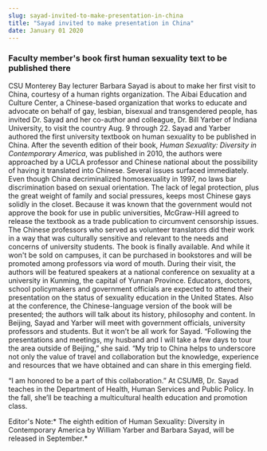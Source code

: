 ```yaml
---
slug: sayad-invited-to-make-presentation-in-china
title: "Sayad invited to make presentation in China"
date: January 01 2020
---
```


<h3>Faculty member's book first human sexuality text to be published there</h3><p>CSU Monterey Bay lecturer Barbara Sayad is about to make her first visit to China, courtesy of a human rights organization. The Aibai Education and Culture Center, a Chinese-based organization that works to educate and advocate on behalf of gay, lesbian, bisexual and transgendered people, has invited Dr. Sayad and her co-author and colleague, Dr. Bill Yarber of Indiana University, to visit the country Aug. 9 through 22. Sayad and Yarber authored the first university textbook on human sexuality to be published in China. After the seventh edition of their book, <em>Human Sexuality: Diversity in Contemporary America</em>, was published in 2010, the authors were approached by a UCLA professor and Chinese national about the possibility of having it translated into Chinese. Several issues surfaced immediately. Even though China decriminalized homosexuality in 1997, no laws bar discrimination based on sexual orientation. The lack of legal protection, plus the great weight of family and social pressures, keeps most Chinese gays solidly in the closet. Because it was known that the government would not approve the book for use in public universities, McGraw-Hill agreed to release the textbook as a trade publication to circumvent censorship issues. The Chinese professors who served as volunteer translators did their work in a way that was culturally sensitive and relevant to the needs and concerns of university students. The book is finally available. And while it won't be sold on campuses, it can be purchased in bookstores and will be promoted among professors via word of mouth. During their visit, the authors will be featured speakers at a national conference on sexuality at a university in Kunming, the capital of Yunnan Province. Educators, doctors, school policymakers and government officials are expected to attend their presentation on the status of sexuality education in the United States. Also at the conference, the Chinese-language version of the book will be presented; the authors will talk about its history, philosophy and content. In Beijing, Sayad and Yarber will meet with government officials, university professors and students. But it won’t be all work for Sayad. “Following the presentations and meetings, my husband and I will take a few days to tour the area outside of Beijing,” she said. “My trip to China helps to underscore not only the value of travel and collaboration but the knowledge, experience and resources that we have obtained and can share in this emerging field.
</p><p>“I am honored to be a part of this collaboration.” At CSUMB, Dr. Sayad teaches in the Department of Health, Human Services and Public Policy. In the fall, she’ll be teaching a multicultural health education and promotion class.
</p><p> 
</p><p> 
</p><p>Editor's Note:* The eighth edition of Human Sexuality: Diversity in Contemporary America by William Yarber and Barbara Sayad, will be released in September.*
</p><p> 
</p>
